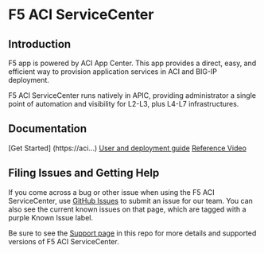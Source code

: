 # F5 ACI ServiceCenter

## Introduction
F5 app is powered by ACI App Center. This app provides a direct, easy, and efficient way to provision application services in ACI and BIG-IP deployment.

F5 ACI ServiceCenter runs natively in APIC, providing administrator a single point of automation and visibility for L2-L3, plus L4-L7 infrastructures.

## Documentation
[Get Started] (https://aci...) 
[User and deployment guide](https://) 
[Reference Video](https://) 

## Filing Issues and Getting Help
If you come across a bug or other issue when using the F5 ACI ServiceCenter, use [GitHub Issues](https://github.com/.....) to submit an issue for our team.  You can also see the current known issues on that page, which are tagged with a purple Known Issue label.  

Be sure to see the [Support page](SUPPORT.md) in this repo for more details and supported versions of F5 ACI ServiceCenter.  
